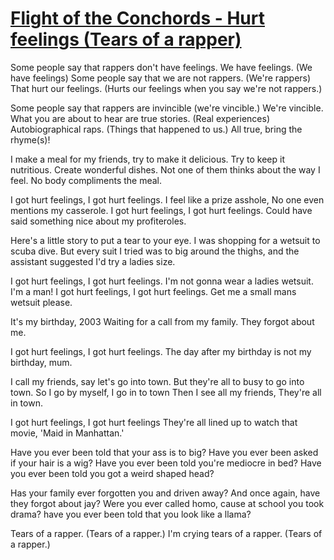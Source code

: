 # [Flight of the Conchords - Hurt feelings (Tears of a rapper)](https://www.youtube.com/watch?v=6lg51dzWHJE)

Some people say that rappers don't have feelings.
We have feelings.
(We have feelings)
Some people say that we are not rappers.
(We're rappers)
That hurt our feelings.
(Hurts our feelings when you say we're not rappers.)

Some people say that rappers are invincible
(we're vincible.)
We're vincible.
What you are about to hear are true stories.
(Real experiences)
Autobiographical raps.
(Things that happened to us.)
All true, bring the rhyme(s)!

I make a meal for my friends, try to make it delicious.
Try to keep it nutritious.
Create wonderful dishes.
Not one of them thinks about the way I feel.
No body compliments the meal.

I got hurt feelings, I got hurt feelings.
I feel like a prize asshole,
No one even mentions my casserole.
I got hurt feelings, I got hurt feelings.
Could have said something nice about my profiteroles.

Here's a little story to put a tear to your eye.
I was shopping for a wetsuit to scuba dive.
But every suit I tried was to big around the thighs,
and the assistant suggested I'd try a ladies size.

I got hurt feelings, I got hurt feelings.
I'm not gonna wear a ladies wetsuit. I'm a man!
I got hurt feelings, I got hurt feelings.
Get me a small mans wetsuit please.

It's my birthday, 2003
Waiting for a call from my family.
They forgot about me.

I got hurt feelings, I got hurt feelings.
The day after my birthday is not my birthday, mum.

I call my friends, say let's go into town.
But they're all to busy to go into town.
So I go by myself, I go in to town
Then I see all my friends, They're all in town.

I got hurt feelings, I got hurt feelings
They're all lined up to watch that movie, 'Maid in Manhattan.'

Have you ever been told that your ass is to big?
Have you ever been asked if your hair is a wig?
Have you ever been told you're mediocre in bed?
Have you ever been told you got a weird shaped head?

Has your family ever forgotten you and driven away?
And once again, have they forgot about jay?
Were you ever called homo, cause at school you took drama?
have you ever been told that you look like a llama?

Tears of a rapper.
(Tears of a rapper.)
I'm crying tears of a rapper.
(Tears of a rapper.)


